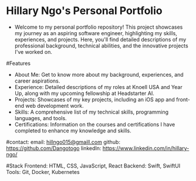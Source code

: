 # Hillary Ngo's Personal Portfolio
 - Welcome to my personal portfolio repository! This project showcases my journey as an aspiring software engineer, highlighting my skills, experiences, and projects. Here, you'll find detailed descriptions of my professional background, technical abilities, and the innovative projects I've worked on.

#Features
 - About Me: Get to know more about my background, experiences, and career aspirations.
 - Experience: Detailed descriptions of my roles at Knoell USA and Year Up, along with my upcoming fellowship at Headstarter AI.
- Projects: Showcases of my key projects, including an iOS app and front-end web development work.
- Skills: A comprehensive list of my technical skills, programming languages, and tools.
- Certifications: Information on the courses and certifications I have completed to enhance my knowledge and skills.

#contact:
email: hillngo015@gmaill.com
github: https://github.com/Dangotogo 
linkedIn: https://www.linkedin.com/in/hillary-ngo/ 

#Stack
Frontend: HTML, CSS, JavaScript, React
Backend: Swift, SwiftUI
Tools: Git, Docker, Kubernetes
